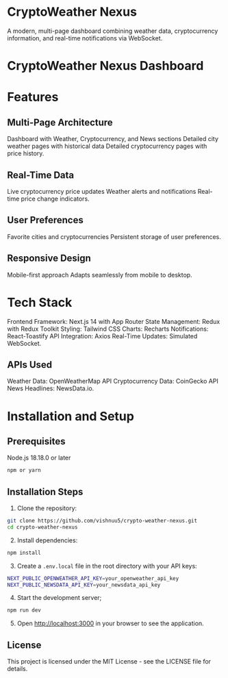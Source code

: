 # CryptoWeather Nexus
A modern, multi-page dashboard combining weather data, cryptocurrency information, and real-time notifications via WebSocket.

# CryptoWeather Nexus Dashboard

# Features

## Multi-Page Architecture

Dashboard with Weather, Cryptocurrency, and News sections
Detailed city weather pages with historical data
Detailed cryptocurrency pages with price history.

## Real-Time Data

Live cryptocurrency price updates
Weather alerts and notifications
Real-time price change indicators.

## User Preferences

Favorite cities and cryptocurrencies
Persistent storage of user preferences.

## Responsive Design

Mobile-first approach
Adapts seamlessly from mobile to desktop.

# Tech Stack
Frontend Framework: Next.js 14 with App Router
State Management: Redux with Redux Toolkit
Styling: Tailwind CSS
Charts: Recharts
Notifications: React-Toastify
API Integration: Axios
Real-Time Updates: Simulated WebSocket.

## APIs Used
Weather Data: OpenWeatherMap API
Cryptocurrency Data: CoinGecko API
News Headlines: NewsData.io.

# Installation and Setup

## Prerequisites
Node.js 18.18.0 or later
```bash
npm or yarn
```
## Installation Steps

1. Clone the repository:
```bash
git clone https://github.com/vishnuu5/crypto-weather-nexus.git
cd crypto-weather-nexus
```
2. Install dependencies:

```bash
npm install
```
3. Create a `.env.local` file in the root directory with your API keys:

```bash
NEXT_PUBLIC_OPENWEATHER_API_KEY=your_openweather_api_key
NEXT_PUBLIC_NEWSDATA_API_KEY=your_newsdata_api_key
```

4. Start the development server;

```bash
npm run dev
```

5. Open [http://localhost:3000](http://localhost:3000) in your browser to see the application.



## License

This project is licensed under the MIT License - see the LICENSE file for details.

